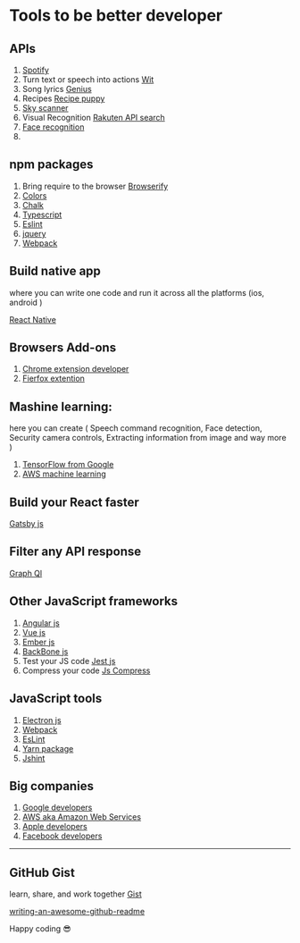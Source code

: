 # Tools to be better developer

## APIs

1. [Spotify](https://developer.spotify.com/documentation/web-api/)
1. Turn text or speech into actions [Wit](https://wit.ai/)
1. Song lyrics [Genius](https://genius.com/developers)
1. Recipes [Recipe puppy](http://www.recipepuppy.com/about/api/)
1. [Sky scanner](https://rapidapi.com/skyscanner/api/skyscanner-flight-search)
1. Visual Recognition [Rakuten API search](https://english.api.rakuten.net/category/Visual%20Recognition)
1. [Face recognition](https://luxand.cloud/)
1. []()

## npm packages

1. Bring require to the browser [Browserify](https://www.npmjs.com/package/browserify)
2. [Colors](https://www.npmjs.com/package/colors)
3. [Chalk](https://www.npmjs.com/package/chalk)
4. [Typescript](https://www.npmjs.com/package/typescript)
5. [Eslint](https://www.npmjs.com/package/eslint)
6. [jquery](https://www.npmjs.com/package/jquery)
7. [Webpack](https://www.npmjs.com/package/webpack)
[]()

## Build native app
where you can write one code and run it across all the platforms (ios, android )

[React Native ](https://reactnative.dev/)

## Browsers Add-ons

1. [Chrome extension developer](https://developer.chrome.com/extensions/getstarted)
2. [Fierfox extention](https://extensionworkshop.com/)

## Mashine learning:
 here you can create ( Speech command recognition, Face detection, Security camera controls, Extracting information from image and way more ) 
 
1. [TensorFlow from Google](https://www.tensorflow.org/js)
2. [AWS machine learning](https://aws.amazon.com/free/machine-learning/)

## Build your React faster

[Gatsby js](https://www.gatsbyjs.org/)

## Filter any API response 

[Graph Ql](https://graphql.org/)

## Other JavaScript frameworks

1. [Angular js](https://angularjs.org/)
2. [Vue js](https://vuejs.org/)
3. [Ember js](https://emberjs.com/)
4. [BackBone js](https://backbonejs.org/)
5. Test your JS code [Jest js](https://jestjs.io/docs/en/using-matchers)
6. Compress your code [Js Compress](https://jscompress.com/)

## JavaScript tools

1. [Electron js](https://www.electronjs.org/)
2. [Webpack](https://webpack.js.org/)
3. [EsLint](https://eslint.org/)
4. [Yarn package](https://yarnpkg.com/)
5. [Jshint](https://jshint.com/)

## Big companies 

1. [Google developers](https://developers.google.com/)
2. [AWS aka Amazon Web Services ](https://aws.amazon.com/developer/)
3. [Apple developers](https://developer.apple.com/)
4. [Facebook developers](https://developers.facebook.com/)
--------------------------------------------------------------------------------

## GitHub Gist
learn, share, and work together 
[Gist](https://gist.github.com/)

[writing-an-awesome-github-readme](https://healeycodes.com/github/beginners/tutorial/productivity/2019/04/14/writing-an-awesome-github-readme.html)

Happy coding 😎
